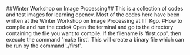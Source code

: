 ##Winter Workshop on Image Processing##
This is a collection of codes and test images for learning opencv. Most of the codes here have been written at the Winter Workshop on Image Processing at IIT Kgp.
#How to compile and run the code#
Open the terminal and go to the directory containing the file you want to compile. If the filename is 'first.cpp', then execute the command 'make first'.
This will create a binary file which can be run by the command './first'.